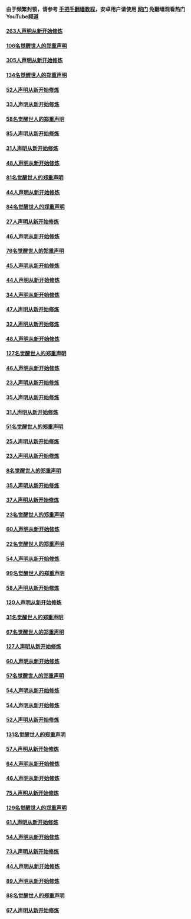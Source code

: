 #### 由于频繁封锁，请参考 [手把手翻墙教程](https://github.com/gfw-breaker/guides/wiki/)，安卓用户请使用 [网门](https://github.com/gfw-breaker/nogfw/blob/master/dl.md?t=03271701) 免翻墙观看热门YouTube频道 

#### [263人声明从新开始修炼](../pages/91/422553.md?t=03271701) 

#### [106名觉醒世人的郑重声明](../pages/91/422552.md?t=03271701) 

#### [305人声明从新开始修炼](../pages/91/422153.md?t=03271701) 

#### [134名觉醒世人的郑重声明](../pages/91/422152.md?t=03271701) 

#### [52人声明从新开始修炼](../pages/91/421846.md?t=03271701) 

#### [33人声明从新开始修炼](../pages/91/421804.md?t=03271701) 

#### [58名觉醒世人的郑重声明](../pages/91/421845.md?t=03271701) 

#### [85人声明从新开始修炼](../pages/91/421769.md?t=03271701) 

#### [31人声明从新开始修炼](../pages/91/421763.md?t=03271701) 

#### [48人声明从新开始修炼](../pages/91/421605.md?t=03271701) 

#### [81名觉醒世人的郑重声明](../pages/91/421656.md?t=03271701) 

#### [44人声明从新开始修炼](../pages/91/421544.md?t=03271701) 

#### [84名觉醒世人的郑重声明](../pages/91/421543.md?t=03271701) 

#### [27人声明从新开始修炼](../pages/91/421465.md?t=03271701) 

#### [46人声明从新开始修炼](../pages/91/421454.md?t=03271701) 

#### [76名觉醒世人的郑重声明](../pages/91/421453.md?t=03271701) 

#### [45人声明从新开始修炼](../pages/91/421452.md?t=03271701) 

#### [44人声明从新开始修炼](../pages/91/421422.md?t=03271701) 

#### [34人声明从新开始修炼](../pages/91/421322.md?t=03271701) 

#### [47人声明从新开始修炼](../pages/91/421264.md?t=03271701) 

#### [32人声明从新开始修炼](../pages/91/421225.md?t=03271701) 

#### [48人声明从新开始修炼](../pages/91/421202.md?t=03271701) 

#### [127名觉醒世人的郑重声明](../pages/91/421224.md?t=03271701) 

#### [46人声明从新开始修炼](../pages/91/421203.md?t=03271701) 

#### [23人声明从新开始修炼](../pages/91/421138.md?t=03271701) 

#### [35人声明从新开始修炼](../pages/91/421122.md?t=03271701) 

#### [31人声明从新开始修炼](../pages/91/421081.md?t=03271701) 

#### [51名觉醒世人的郑重声明](../pages/91/421080.md?t=03271701) 

#### [25人声明从新开始修炼](../pages/91/421020.md?t=03271701) 

#### [23人声明从新开始修炼](../pages/91/420884.md?t=03271701) 

#### [8名觉醒世人的郑重声明](../pages/91/420883.md?t=03271701) 

#### [35人声明从新开始修炼](../pages/91/420809.md?t=03271701) 

#### [37人声明从新开始修炼](../pages/91/420766.md?t=03271701) 

#### [23名觉醒世人的郑重声明](../pages/91/420765.md?t=03271701) 

#### [60人声明从新开始修炼](../pages/91/420727.md?t=03271701) 

#### [22名觉醒世人的郑重声明](../pages/91/420726.md?t=03271701) 

#### [54人声明从新开始修炼](../pages/91/420529.md?t=03271701) 

#### [99名觉醒世人的郑重声明](../pages/91/420528.md?t=03271701) 

#### [58人声明从新开始修炼](../pages/91/420198.md?t=03271701) 

#### [120人声明从新开始修炼](../pages/91/420141.md?t=03271701) 

#### [31名觉醒世人的郑重声明](../pages/91/420197.md?t=03271701) 

#### [67名觉醒世人的郑重声明](../pages/91/420140.md?t=03271701) 

#### [127人声明从新开始修炼](../pages/91/420082.md?t=03271701) 

#### [60人声明从新开始修炼](../pages/91/420081.md?t=03271701) 

#### [57名觉醒世人的郑重声明](../pages/91/420080.md?t=03271701) 

#### [54人声明从新开始修炼](../pages/91/419533.md?t=03271701) 

#### [54人声明从新开始修炼](../pages/91/419532.md?t=03271701) 

#### [52人声明从新开始修炼](../pages/91/419531.md?t=03271701) 

#### [131名觉醒世人的郑重声明](../pages/91/419530.md?t=03271701) 

#### [57人声明从新开始修炼](../pages/91/419430.md?t=03271701) 

#### [64人声明从新开始修炼](../pages/91/419429.md?t=03271701) 

#### [46人声明从新开始修炼](../pages/91/419428.md?t=03271701) 

#### [75人声明从新开始修炼](../pages/91/419427.md?t=03271701) 

#### [129名觉醒世人的郑重声明](../pages/91/419426.md?t=03271701) 

#### [61人声明从新开始修炼](../pages/91/419198.md?t=03271701) 

#### [54人声明从新开始修炼](../pages/91/419197.md?t=03271701) 

#### [73人声明从新开始修炼](../pages/91/419196.md?t=03271701) 

#### [44人声明从新开始修炼](../pages/91/419075.md?t=03271701) 

#### [89人声明从新开始修炼](../pages/91/419074.md?t=03271701) 

#### [88名觉醒世人的郑重声明](../pages/91/419195.md?t=03271701) 

#### [67人声明从新开始修炼](../pages/91/419073.md?t=03271701) 


